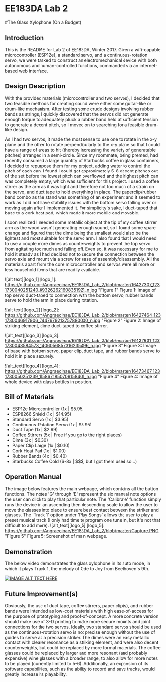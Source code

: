 # EE183DA Lab 2
#The Glass Xylophone (On a Budget)
## Introduction
This is the README for Lab 2 of EE183DA, Winter 2017. Given a wifi-capable microcontroller (ESP12e), a standard servo, and a continuous-rotation servo, we were tasked to construct an electromechanical device with both autonomous and human-controlled functions, commanded via an internet-based web interface.

## Design Description
With the provided materials (microcontroller and two servos), I decided that two feasible methods for creating sound were either some guitar-like or drum-like mechanism. After testing some crude designs involving rubber bands as strings, I quickly discovered that the servos did not generate enough torque to adequately pluck a rubber band held at sufficient tension to generate a decent pitch, so I moved on to searching for a feasible drum-like design. 

As I had two servos, it made the most sense to use one to rotate in the x-y plane and the other to rotate perpendicularly to the x-y plane so that I could have a range of areas to hit (thereby increasing the variety of generatable pitches) arranged in a semi-circle. Since my roommate, being premed, had recently consumed a large quantity of Starbucks coffee in glass containers, I decided to repurpose them for my project, adding water to control the pitch of each can. I found I could get approximately 5-6 decent pitches out of the set before the lowest pitch can overflowed and the highest pitch can was completely empty, which was sufficient for this project. I used a coffee stirrer as the arm as it was light and therefore not too much of a strain on the servo, and duct tape to hold everything in place. The paperclip/rubber band combo as the stand was something of an experiment and it seemed to work as I did not have stability issues with the bottom servo falling over or moving again after I implemented it. For simplicity's sake, I duct-taped that base to a cork heat pad, which made it more mobile and movable.

I soon realized I needed some metallic object at the tip of my coffee stirrer arm as the wood wasn't generating enough sound, so I found some spare change and figured that the dime being the smallest would also be the lightest and most suitable for the servo arm. I also found that I would need to use a couple more dimes as counterweights to prevent the top servo from agitating too much and falling off. Even so, it was necessary for me to hold it steady as I had decided not to secure the connection between the servo axle and mount via a screw for ease of assembly/disassembly. All the materials apart from the core microcontroller and servos were all more or less household items that are readily available.

![alt text][logo_1]
[logo_1]: https://github.com/Angraecinae/EE183DA_Lab_2/blob/master/16427307_1231730040251240_893262621608351921_n.jpg "Figure 1"
Figure 1: Image of top servo duct-taped to connection with the bottom servo, rubber bands serve to hold the arm in place during rotation.

![alt text][logo_2]
[logo_2]: https://github.com/Angraecinae/EE183DA_Lab_2/blob/master/16427464_1231730046917906_7447679213757880000_n.jpg "Figure 2"
Figure 2: Image of striking element, dime duct-taped to coffee stirrer.

![alt_text][logo_3]
[logo_3]: https://github.com/Angraecinae/EE183DA_Lab_2/blob/master/16427631_1231730043584573_1406056857316235496_n.jpg "Figure 3"
Figure 3: Image of base with bottom servo, paper clip, duct tape, and rubber bands serve to hold it in place securely. 

![alt_text][logo_4]
[logo_4]: https://github.com/Angraecinae/EE183DA_Lab_2/blob/master/16473467_1231730050251239_1158671850709158401_n.jpg "Figure 4"
Figure 4: Image of whole device with glass bottles in position.

## Bill of Materials
- ESP12e Microcontroller (1x | $5.95)
- ESP8266 Shield (1x | $14.95)
- Standard Servo (1x | $3.95)
- Continuous-Rotation Servo (1x | $5.95)
- Duct Tape (1x | $2.99)
- Coffee Stirrers (5x | Free if you go to the right places)
- Dime (3x | $0.30)
- Paper Clip Large (1x | $0.10)
- Cork Heat Pad (1x | $1.00)
- Rubber Bands (4x | $0.40)
- Starbucks Coffee Cold (6-8x | $$$, but I got them used so...)

## Operation Manual
The image below features the main webpage, which contains all the button functions. The notes 'G' through 'E' represent the six manual note options the user can click to play that particular note. The 'Calibrate' function simply runs the device in an ascending then descending scale to allow the user to move the glasses into place to ensure best contact between the striker and glasses. The 'Track 1' option under 'Play Songs' allows the user to play a preset musical track (I only had time to program one tune in, but it's not that difficult to add more).
![alt_text][logo_5]
[logo_5]: https://github.com/Angraecinae/EE183DA_Lab_2/blob/master/Capture.PNG "Figure 5"
Figure 5: Screenshot of main webpage.

## Demonstration
The below video demonstrates the glass xylophone in its auto mode, in which it plays Track 1, the melody of Ode to Joy from Beethoven's 9th. 

[![IMAGE ALT TEXT HERE](http://img.youtube.com/vi/nhIztsyDzXo/0.jpg)](http://www.youtube.com/watch?v=nhIztsyDzXo)

## Future Improvement(s)
Obviously, the use of duct tape, coffee stirrers, paper clip(s), and rubber bands were intended as low-cost materials with high ease-of-access for the purpose of prototyping and proof-of-concept. A more concrete version should make use of 3-D printing to make more secure mounts and joint connections for the two servos. Ideally, two standard servos should be used as the continuous-rotation servo is not precise enough without the use of guides to serve as a precision striker. The dimes were an easy metallic contact with clearer resonance as a striking element, and were also decent counterweights, but could be replaced by more formal materials. The coffee glasses could be replaced by larger and more resonant (and probably expensive) wine glasses with a broader range, to also allow for more notes to be played (currently limited to 5-6). Additionally, an expansion of its software capabilities, such as the ability to record and save tracks, would greatly increase its playability.   
